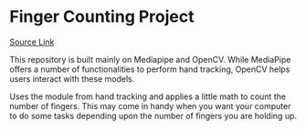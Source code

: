 # Finger Counting Project

[Source Link](https://www.youtube.com/watch?v=01sAkU_NvOY&t=12465s)

This repository is built mainly on Mediapipe and OpenCV. While MediaPipe offers a number of functionalities to perform hand tracking, OpenCV helps users interact with these models.

Uses the module from hand tracking and applies a little math to count the number of fingers. This may come in handy when you want your computer to do some tasks depending upon the number of fingers you are holding up.


